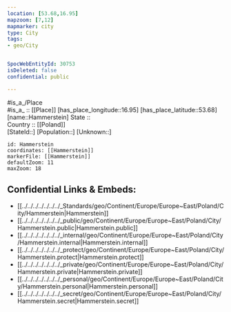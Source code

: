 ```yaml
---
location: [53.68,16.95] 
mapzoom: [7,12] 
mapmarker: city 
type: City
tags:
- geo/City


SpocWebEntityId: 30753
isDeleted: false
confidential: public

---
```

#is_a_/Place  
#is_a_ :: [[Place]] 
[has_place_longitude::16.95] 
[has_place_latitude::53.68] 
[name::Hammerstein] 
State ::  
Country :: [[Poland]]  
[StateId::] 
[Population::] 
[Unknown::] 


```leaflet
id: Hammerstein
coordinates: [[Hammerstein]] 
markerFile: [[Hammerstein]] 
defaultZoom: 11 
maxZoom: 18
```


## Confidential Links & Embeds: 
- [[../../../../../../../_Standards/geo/Continent/Europe/Europe~East/Poland/City/Hammerstein|Hammerstein]] 
- [[../../../../../../../_public/geo/Continent/Europe/Europe~East/Poland/City/Hammerstein.public|Hammerstein.public]] 
- [[../../../../../../../_internal/geo/Continent/Europe/Europe~East/Poland/City/Hammerstein.internal|Hammerstein.internal]] 
- [[../../../../../../../_protect/geo/Continent/Europe/Europe~East/Poland/City/Hammerstein.protect|Hammerstein.protect]] 
- [[../../../../../../../_private/geo/Continent/Europe/Europe~East/Poland/City/Hammerstein.private|Hammerstein.private]] 
- [[../../../../../../../_personal/geo/Continent/Europe/Europe~East/Poland/City/Hammerstein.personal|Hammerstein.personal]] 
- [[../../../../../../../_secret/geo/Continent/Europe/Europe~East/Poland/City/Hammerstein.secret|Hammerstein.secret]] 
